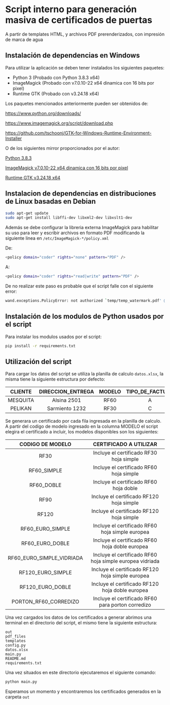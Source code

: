 # Script interno para generación masiva de certificados de puertas
A partir de templates HTML, y archivos PDF prerenderizados, con impresión de marca de agua

## Instalación de dependencias en Windows

Para utilizar la aplicación se deben tener instalados los siguientes paquetes:

* Python 3 (Probado con Python 3.8.3 x64)
* ImageMagick (Probado con v7.0.10-22 x64 dinamica con 16 bits por pixel)
* Runtime GTK (Probado con v3.24.18 x64)

Los paquetes mencionados anteriormente pueden ser obtenidos de:

https://www.python.org/downloads/

https://www.imagemagick.org/script/download.php

https://github.com/tschoonj/GTK-for-Windows-Runtime-Environment-Installer

O de los siguientes mirror proporcionados por el autor:

[Python 3.8.3](https://1drv.ms/u/s!Arz535PAeGSPjFLSB01egBbotpyA?e=RM87ef)

[ImageMagick v7.0.10-22 x64 dinamica con 16 bits por pixel](https://1drv.ms/u/s!Arz535PAeGSPjFMIAK43ABJK08Ky?e=ZhBerz)

[Runtime GTK v3.24.18 x64](https://1drv.ms/u/s!Arz535PAeGSPjFSDIBOU2qDkxuxl?e=OCTubg)

## Instalacion de dependencias en distribuciones de Linux basadas en Debian

```bash
sudo apt-get update
sudo apt-get install libffi-dev libxml2-dev libxslt1-dev
```

Además se debe configurar la libreria externa ImageMagick para habilitar su uso para leer y escribir archivos en formato PDF modificando la siguiente linea en `/etc/ImageMagick-*/policy.xml`

De:
```bash
<policy domain="coder" rights="none" pattern="PDF" />
```

A:
```bash
<policy domain="coder" rights="read|write" pattern="PDF" />
```

De no realizar este paso es probable que el script falle con el siguiente error:

```bash
wand.exceptions.PolicyError: not authorized `temp/temp_watermark.pdf' @ error/constitute.c/WriteImage/1037
```

## Instalación de los modulos de Python usados por el script

Para instalar los modulos usados por el script:

```bash
pip install -r requirements.txt
```

## Utilización del script

Para cargar los datos del script se utiliza la planilla de calculo `datos.xlsx`, la misma tiene la siguiente estructura por defecto:

| CLIENTE  | DIRECCION_ENTREGA| MODELO  | TIPO_DE_FACTURA | FACTURA_NRO | REMITO_NRO | MEDIDA   | CANTIDAD | NROS_SERIE |
|:--------:|:----------------:|:-------:|:---------------:|:-----------:|:----------:|:--------:|:--------:|:----------:|
| MESQUITA | Alsina 2501      | RF60    | A               | 236         | 289        | 900x2000 | 2        | 200, 201   |
| PELIKAN  | Sarmiento 1232   | RF30    | C               | 237         | 290        | 800x2000 | 1        | 202        |

Se generara un certificado por cada fila ingresada en la planilla de calculo. A partir del codigo de modelo ingresado en la columna MODELO el script elegira el certificado a incluir, los modelos disponibles son los siguientes:

| CODIGO DE MODELO           |        CERTIFICADO A UTILIZAR                             |
|:--------------------------:|:---------------------------------------------------------:|
| RF30	                     |  Incluye el certificado RF30 hoja simple                  |	   
| RF60_SIMPLE	             |  Incluye el certificado RF60 hoja simple                  |	   
| RF60_DOBLE	             |  Incluye el certificado RF60 hoja doble	                 |
| RF90	                     |  Incluye el certificado RF120 hoja simple	             |
| RF120	                     |  Incluye el certificado RF120 hoja simple	             |
| RF60_EURO_SIMPLE	         |  Incluye el certificado RF60 hoja simple europea	         |  
| RF60_EURO_DOBLE	         |  Incluye el certificado RF60 hoja doble europea	         |
| RF60_EURO_SIMPLE_VIDRIADA	 |  Incluye el certificado RF60 hoja simple europea vidriada |	   
| RF120_EURO_SIMPLE	         |  Incluye el certificado RF120 hoja simple europea	     |
| RF120_EURO_DOBLE  	     |  Incluye el certificado RF120 hoja doble europea	         |
| PORTON_RF60_CORREDIZO      |  Incluye el certificado RF60 para porton corredizo        |	   

Una vez cargados los datos de los certificados a generar abrimos una terminal en el directorio del script, el mismo tiene la siguiente estructura:

```
out
pdf_files
templates
config.py
datos.xlsx
main.py
README.md
requirements.txt
```

Una vez situados en este directorio ejecutaremos el siguiente comando:

```bash
python main.py
```

Esperamos un momento y encontraremos los certificados generados en la carpeta `out`